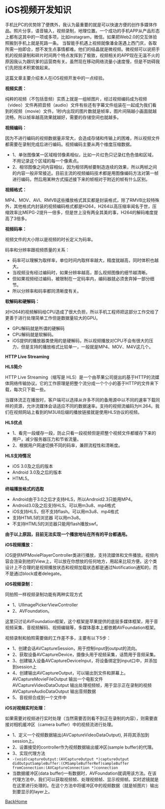

# iOS视频开发知识

手机比PC的优势除了便携外，我认为最重要的就是可以快速方便的创作多媒体作品。照片分享，语音输入，视频录制，地理位置。一个成功的手机APP从产品形态上都有这其中的一项或多项，比如instagram，微信。如果把Web2.0的交互体验照搬到手机上就是死路一条。 当智能手机遇上视频就像潘金莲遇上西门庆，各取所需一拍即合，想不发生点事情都难。他们的结晶就是微视频。微视频可以说把手机的视频录制和碎片时间两个特点发挥到了极致，视频相关的APP现在无温不火的原因我认为跟坑爹的运营商有关。虽然现在移动网络流量小速度慢，但是不妨碍我们先把技术积累做起来。

这篇文章主要介绍本人在iOS视频开发中的一点经验。

**视频实质：**

纯粹的视频（不包括音频）实质上就是一组帧图片，经过视频编码成为视频（video）文件再把音频（audio）文件有些还有字幕文件组装在一起成为我们看到的视频（movie）文件。1秒内出现的图片数就是帧率，图片间隔越小画面就越流畅，所以帧率越高效果就越好，需要的存储空间也就越多。

**视频编码：**

因为不进行编码的视频数据量非常大，会造成存储和传输上的困难，所以视频文件都需要在录制完成后进行编码。视频编码主要从两个维度压缩数据。

-  1、单张图像某一区域相邻像素相似，比如一片红色只记录红色色值和区域，不用记录这个区域的每一个像素点。
-  2、相邻图像之间内容相似，因为相邻两帧要制造连续的效果，所以两帧之间的内容一般非常接近。目前主流的视频编码技术都是用图像编码方法对第一帧进行编码，然后用某种方式描述接下来的帧相对于附近的帧有什么区别。

**视频格式：**

MP4、MOV、AVI、RMVB这些播放格式其实都是封装格式，除了RMVB比较特殊外，其他格式内封装的视频编码格式都是H264，H264以高压缩率闻名于世，压缩效率比MEPG-2提升一倍多，但是世上没有两全其美的事，H264的解码难度提高了3倍多。

**视频码率：**

视频文件的大小除以是视频的时长定义为码率。

码率和分辨率跟视频质量的关系：

-  码率可以理解为取样率，单位时间内取样率越大，精度就越高，同时体积也越大。
-  当视频没有经过编码时，如果分辨率越高，那么视频图像的细节越清晰。
-  但如果视频经过编码，被限制在一定码率内，编码器就必须舍弃掉一部分细节。
-  所以分辨率和码率都同清晰度有关。

**软解码和硬解码：**

对H264的视频解码给CPU造成了很大负担，所以手机工程师把这部分工作交给了更善于进行处理简单工作但是数据量较大的GPU。

-  GPU解码就是所谓的硬解码
-  CPU解码就是软解码。
-  iOS提供的播放器类使用的是硬解码，所以视频播放对CPU不会有很大的压力，但是支持的播放格式比较单一，一般就是MP4、MOV、M4V这几个。

**HTTP Live Streaming**

**HLS简介**

HTTP Live Streaming（缩写是 HLS）是一个由苹果公司提出的基于HTTP的流媒体网络传输协议。它的工作原理是把整个流分成一个个小的基于HTTP的文件来下载，每次只下载一些。

当媒体流正在播放时，客户端可以选择从许多不同的备用源中以不同的速率下载同样的资源，允许流媒体会话适应不同的数据速率。支持的视频流编码为H.264。我们在视频网站上看到的M3U8后缀的播放链接就是使用HLS协议的视频。

**HLS优点**

-  1、看完一段缓存一段，防止只看一段视频但是把整个视频文件都缓存下来的用户，减少服务器压力和节省流量。
-  2、根据用户网速切换不同的码率，兼顾流程性和清晰度。

**HLS支持情况**

-  iOS 3.0及之后的版本
-  Android 3.0及之后的版本
-  HTML5。

**终端播放格式的选取**

-  Android由于3.0之后才支持HLS，所以Android2.3只能用MP4。
-  Android3.0及之后支持HLS。可以用m3u8、mp4格式
-  iOS支持HLS，但不支持flash。可以用m3u8、mp4格式
-  支持HTML5的浏览器 可以用m3u8。
-  不支持HTML5的浏览器只能用flash播放swf。

**由于以上原因，目前无法实现一个播放地址在所有的平台都通用。**

**iOS视频播放：**

iOS提供MPMoviePlayerController类进行播放，支持流媒体和文件播放。视频内容会渲染到他的View上，可以放在你想放的任何地方，用起来比较方便。这个类设计上不合理的是视频播放状态和视频加载状态都是通过Notification通知的，而不是通过block或者delegate。

**iOS视频录制：**

同拍照一样视频录制功能有两种实现方式

-  1、UIImagePickerViewController
-  2、AVFoundation。

这里只讨论AVFoundation框架，这个框架是苹果提供的底层多媒体框架，用于音视频采集、音视频解码、视频编辑等，多媒体基本上都依赖AVFoundation框架。

视频录制和拍照需要做的工作差不多，主要有以下5步：

-  1、创建会话AVCaptureSession，用于控制input到output的流向。
-  2、获取设备AVCaptureDevice，摄像头用于视频采集，话筒用于音频采集。
-  3、创建输入设备AVCaptureDeviceInput，将设备绑定到input口中，并添加到session上
-  4、创建输出AVCaptureOutput，可以输出到文件和屏幕上。 AVCaptureMovieFileOutput 输出一个电影文件 AVCaptureVideoDataOutput 输出处理视频帧，用于显示正在录制的视频 AVCaptureAudioDataOutput 输出音频数据
-  5、音视频合成到一个文件中

**iOS对视频实时处理：**

如果需要对视频进行实时处理（当然需要否则看不到正在录制的内容），则需要直接对相机缓冲区（camera buffer）中的视频流进行处理。

-  1、定义一个视频数据输出(AVCaptureVideoDataOutput), 并将其添加到session上。
-  2、设置接受的controller作为视频数据输出缓冲区(sample buffer)的代理。
-  3、实现代理方法
-  `-(void)captureOutput:(AVCaptureOutput *)captureOutput didOutputSampleBuffer:(CMSampleBufferRef)sampleBuffer fromConnection:(AVCaptureConnection *)connection`
-  当数据缓冲区(data buffer)一有数据时，AVFoundation就调用该方法。在该代理方法中，我们可以获取视频帧、处理视频帧、显示视频帧。实时滤镜就是在这里进行处理的。在这个方法中将缓冲区中的视频数据（就是帧图片）输出到要显示的layer上。



[BackHome](http://robinshare.github.io/)